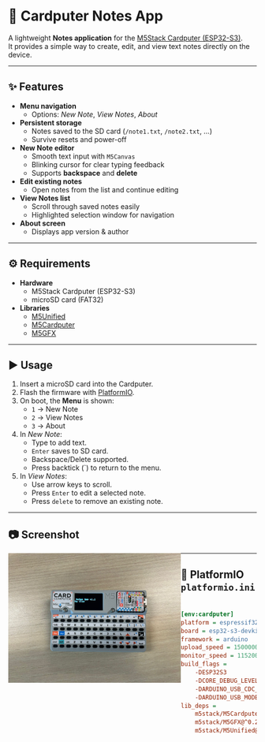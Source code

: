 # 📝 Cardputer Notes App

A lightweight **Notes application** for the [M5Stack Cardputer (ESP32-S3)](https://shop.m5stack.com/products/m5stack-cardputer-kit-w-m5stamps3).  
It provides a simple way to create, edit, and view text notes directly on the device.

---

## ✨ Features
- **Menu navigation**
  - Options: *New Note*, *View Notes*, *About*
- **Persistent storage**
  - Notes saved to the SD card (`/note1.txt`, `/note2.txt`, …)  
  - Survive resets and power-off
- **New Note editor**
  - Smooth text input with `M5Canvas`
  - Blinking cursor for clear typing feedback
  - Supports **backspace** and **delete**
- **Edit existing notes**
  - Open notes from the list and continue editing
- **View Notes list**
  - Scroll through saved notes easily
  - Highlighted selection window for navigation
- **About screen**
  - Displays app version & author

---

## ⚙️ Requirements
- **Hardware**
  - M5Stack Cardputer (ESP32-S3)
  - microSD card (FAT32)
- **Libraries**
  - [M5Unified](https://github.com/m5stack/M5Unified)  
  - [M5Cardputer](https://github.com/m5stack/M5Cardputer)  
  - [M5GFX](https://github.com/m5stack/M5GFX)  

---

## ▶️ Usage
1. Insert a microSD card into the Cardputer.  
2. Flash the firmware with [PlatformIO](https://platformio.org/).  
3. On boot, the **Menu** is shown:
   - `1` → New Note  
   - `2` → View Notes  
   - `3` → About  
4. In *New Note*:
   - Type to add text.  
   - `Enter` saves to SD card.  
   - Backspace/Delete supported.  
   - Press backtick (\`) to return to the menu.
5. In *View Notes*:
   - Use arrow keys to scroll.  
   - Press `Enter` to edit a selected note.
   - Press `delete` to remove an existing note.

---

## 📷 Screenshot
<img src="photos/notes1.jpeg" alt="Cardputer Notes App" width="350" align="left" />

---

## 📂 PlatformIO `platformio.ini`

```ini

[env:cardputer]
platform = espressif32
board = esp32-s3-devkitc-1
framework = arduino
upload_speed = 1500000
monitor_speed = 115200
build_flags = 
    -DESP32S3
    -DCORE_DEBUG_LEVEL=5
    -DARDUINO_USB_CDC_ON_BOOT=1
    -DARDUINO_USB_MODE=1
lib_deps = 
    m5stack/M5Cardputer@^1.0.3
    m5stack/M5GFX@^0.2.9
    m5stack/M5Unified@^0.2.7
```
